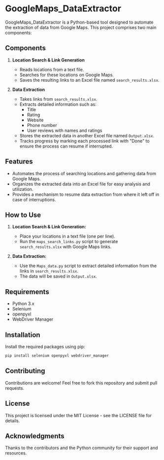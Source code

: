 # GoogleMaps_DataExtractor

GoogleMaps_DataExtractor is a Python-based tool designed to automate the extraction of data from Google Maps. This project comprises two main components:

## Components

1. **Location Search & Link Generation**
    - Reads locations from a text file.
    - Searches for these locations on Google Maps.
    - Saves the resulting links to an Excel file named `search_results.xlsx`.

2. **Data Extraction**
    - Takes links from `search_results.xlsx`.
    - Extracts detailed information such as:
        - Title
        - Rating
        - Website
        - Phone number
        - User reviews with names and ratings
    - Stores the extracted data in another Excel file named `Output.xlsx`.
    - Tracks progress by marking each processed link with "Done" to ensure the process can resume if interrupted.

## Features

- Automates the process of searching locations and gathering data from Google Maps.
- Organizes the extracted data into an Excel file for easy analysis and utilization.
- Provides a mechanism to resume data extraction from where it left off in case of interruptions.

## How to Use

1. **Location Search & Link Generation:**
    - Place your locations in a text file (one per line).
    - Run the `maps_search_links.py` script to generate `search_results.xlsx` with Google Maps links.

2. **Data Extraction:**
    - Use the `Maps_data.py` script to extract detailed information from the links in `search_results.xlsx`.
    - The data will be saved in `Output.xlsx`.

## Requirements

- Python 3.x
- Selenium
- openpyxl
- WebDriver Manager



## Installation

Install the required packages using pip:
```bash
pip install selenium openpyxl webdriver_manager
```

## Contributing

Contributions are welcome! Feel free to fork this repository and submit pull requests.

## License

This project is licensed under the MIT License - see the LICENSE file for details.

## Acknowledgments

Thanks to the contributors and the Python community for their support and resources.
